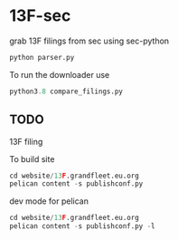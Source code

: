 # 13F-sec
grab 13F filings from sec using sec-python

```python
python parser.py
```

To run the downloader use

```python
python3.8 compare_filings.py
```

## TODO
13F filing

To build site

```python
cd website/13F.grandfleet.eu.org
pelican content -s publishconf.py
```

dev mode for pelican

```python
cd website/13F.grandfleet.eu.org
pelican content -s publishconf.py -l
```